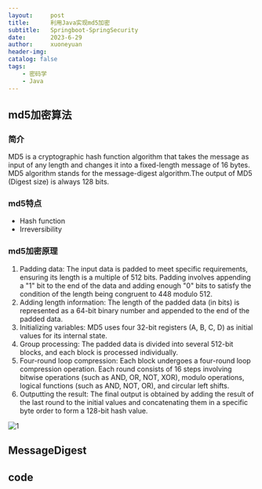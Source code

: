 ```yaml
---
layout:     post
title:      利用Java实现md5加密
subtitle:   Springboot-SpringSecurity
date:       2023-6-29
author:     xuoneyuan
header-img: 
catalog: false
tags:
    - 密码学
    - Java
---
```


## md5加密算法
### 简介
MD5 is a cryptographic hash function algorithm that takes the message as input of any length and changes it into a fixed-length message of 16 bytes. MD5 algorithm stands for the message-digest algorithm.The output of MD5 (Digest size) is always 128 bits. 

### md5特点
- Hash function
- Irreversibility

### md5加密原理
1. Padding data: The input data is padded to meet specific requirements, ensuring its length is a multiple of 512 bits. Padding involves appending a "1" bit to the end of the data and adding enough "0" bits to satisfy the condition of the length being congruent to 448 modulo 512.
2. Adding length information: The length of the padded data (in bits) is represented as a 64-bit binary number and appended to the end of the padded data.
3. Initializing variables: MD5 uses four 32-bit registers (A, B, C, D) as initial values for its internal state.
4. Group processing: The padded data is divided into several 512-bit blocks, and each block is processed individually.
5. Four-round loop compression: Each block undergoes a four-round loop compression operation. Each round consists of 16 steps involving bitwise operations (such as AND, OR, NOT, XOR), modulo operations, logical functions (such as AND, NOT, OR), and circular left shifts.
6. Outputting the result: The final output is obtained by adding the result of the last round to the initial values and concatenating them in a specific byte order to form a 128-bit hash value.

![1]({{site.baseurl}}/img-post/MD5.png)
## MessageDigest
## code

